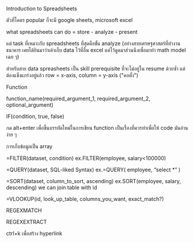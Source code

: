 Introduction to Spreadsheets 

ตัวที่โคตร popular ก็จะมี google sheets, microsoft excel 

what spreadsheets can do = store - analyze - present 

แต่ task ที่เหมาะกับ spreadsheets ที่สุดคือขั้น analyze (อย่างสายเศรษฐศาสตร์ที่ทำงานธนาคาร เคยได้ยินมาว่าเค้าเก็บ data ไว้ที่อื่น excel แค่ไว้ดูดมาส่วนนึงเพื่อมาทำ math model เฉย ๆ) 

สำหรับสาย data spreasheets เป็น skill prerequisite ที่จะไม่อยู่ใน resume ด้วยซ้ำ แต่ต้องแข็งแกร่งอยู่แล้ว 
row = x-axis, column = y-axis ("คอตั้ง") 

Function 

function_name(required_argument_1, required_argument_2, optional_argument) 

IF(condition, true, false) 

กด alt+enter เพื่อขึ้นบรรทัดใหม่ในการเขียน function เป็นเรื่องที่ควรทำเพื่อให้ code มันอ่านง่าย ๆ 

การเก็บข้อมูลเป็น array 


=FILTER(dataset, condition) ex.FILTER(employee, salary<100000) 

=QUERY(dataset, SQL-liked Syntax) ex.=QUERY( employee, “select *” )

=SORT(dataset, column_to_sort, ascending) ex.SORT(employee, salary, descending) 
we can join table with id 

=VLOOKUP(id, look_up_table, columns_you_want, exact_match?) 

REGEXMATCH 

REGEXEXTRACT 

ctrl+k เพื่อสร้าง hyperlink 
